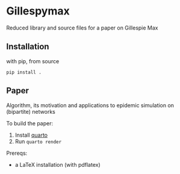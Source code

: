 # Gillespymax

Reduced library and source files for a paper on Gillespie Max


## Installation

with pip, from source

```
pip install .
```

## Paper

Algorithm, its motivation and applications to epidemic simulation on (bipartite) networks

To build the paper:

1. Install [quarto](https://quarto.org/docs/get-started/)
2. Run `quarto render`

Prereqs:

- a LaTeX installation (with pdflatex)